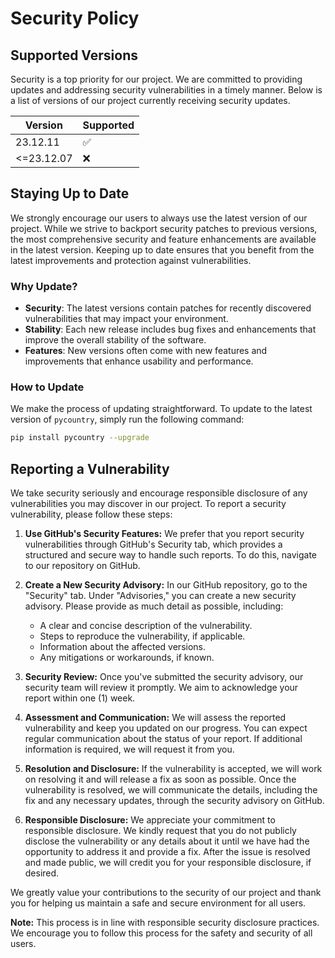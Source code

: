 # Security Policy

## Supported Versions

Security is a top priority for our project. We are committed to providing updates and addressing security vulnerabilities in a timely manner. Below is a list of versions of our project currently receiving security updates.

| Version | Supported          |
| ------- | ------------------ |
| 23.12.11    | :white_check_mark: |
| <=23.12.07    | :x: |

## Staying Up to Date

We strongly encourage our users to always use the latest version of our project. While we strive to backport security patches to previous versions, the most comprehensive security and feature enhancements are available in the latest version. Keeping up to date ensures that you benefit from the latest improvements and protection against vulnerabilities.

### Why Update?

- **Security**: The latest versions contain patches for recently discovered vulnerabilities that may impact your environment.
- **Stability**: Each new release includes bug fixes and enhancements that improve the overall stability of the software.
- **Features**: New versions often come with new features and improvements that enhance usability and performance.

### How to Update

We make the process of updating straightforward. To update to the latest version of `pycountry`, simply run the following command:

```bash
pip install pycountry --upgrade
```

## Reporting a Vulnerability

We take security seriously and encourage responsible disclosure of any vulnerabilities you may discover in our project. To report a security vulnerability, please follow these steps:

1. **Use GitHub's Security Features:** We prefer that you report security vulnerabilities through GitHub's Security tab, which provides a structured and secure way to handle such reports. To do this, navigate to our repository on GitHub.

2. **Create a New Security Advisory:** In our GitHub repository, go to the "Security" tab. Under "Advisories," you can create a new security advisory. Please provide as much detail as possible, including:

   - A clear and concise description of the vulnerability.
   - Steps to reproduce the vulnerability, if applicable.
   - Information about the affected versions.
   - Any mitigations or workarounds, if known.

3. **Security Review:** Once you've submitted the security advisory, our security team will review it promptly. We aim to acknowledge your report within one (1) week.

4. **Assessment and Communication:** We will assess the reported vulnerability and keep you updated on our progress. You can expect regular communication about the status of your report. If additional information is required, we will request it from you.

5. **Resolution and Disclosure:** If the vulnerability is accepted, we will work on resolving it and will release a fix as soon as possible. Once the vulnerability is resolved, we will communicate the details, including the fix and any necessary updates, through the security advisory on GitHub.

6. **Responsible Disclosure:** We appreciate your commitment to responsible disclosure. We kindly request that you do not publicly disclose the vulnerability or any details about it until we have had the opportunity to address it and provide a fix. After the issue is resolved and made public, we will credit you for your responsible disclosure, if desired.

We greatly value your contributions to the security of our project and thank you for helping us maintain a safe and secure environment for all users.

**Note:** This process is in line with responsible security disclosure practices. We encourage you to follow this process for the safety and security of all users.
